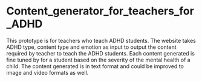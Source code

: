 # Content_generator_for_teachers_for_ADHD

This prototype is for teachers who teach ADHD students. 
The website takes ADHD type, content type and emotion as input to output the content required by teacher to teach the ADHD students. 
Each content generated is fine tuned by for a student based on the severity of the mental health of a child. 
The content generated is in text format and could be improved to image and video formats as well.  
